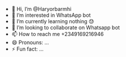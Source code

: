 - 👋 Hi, I’m @Haryorbarmhi
- 👀 I’m interested in WhatsApp bot 
- 🌱 I’m currently learning nothing 😓
- 💞️ I’m looking to collaborate on Whatsapp bot
- 📫 How to reach me +2349169216946
- 😄 Pronouns: ...
- ⚡ Fun fact: ...
  
<!---
Haryorbarmhi/Haryorbarmhi is a ✨ special ✨ repository because its `README.md` (this file) appears on your GitHub profile.
You can click the Preview link to take a look at your changes.
--->
